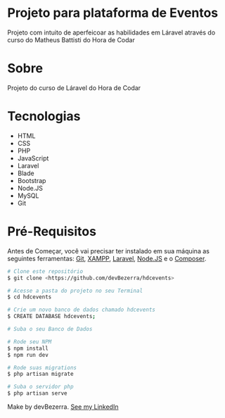 <h1>Projeto para plataforma de Eventos</h1>
<p> Projeto com intuito de aperfeicoar as habilidades em Láravel através do curso do <a href"https://github.com/matheusbattisti">Matheus Battisti</a> do Hora de Codar</p>

<h1> Sobre </h1>
<p> Projeto do curso de Láravel do Hora de Codar</p>

<h1> Tecnologias </h1>
<ul>
    <li>HTML</li>
    <li>CSS</li>
    <li>PHP</li>
    <li>JavaScript</li>
    <li>Laravel</li>
    <li>Blade</li>
    <li>Bootstrap</li>
    <li>Node.JS</li>
    <li>MySQL</li>
    <li>Git</li>
</ul>

<h1> Pré-Requisitos </h1>
<p> Antes de Começar, você vai precisar ter instalado em sua máquina as seguintes ferramentas: 
    <a href="https://git-scm.com/">Git</a>, 
    <a href="https://www.apachefriends.org/pt_br/index.html">XAMPP</a>, 
    <a href="https://laravel.com/">Laravel</a>, 
    <a href="https://nodejs.org/en/">Node.JS</a> e o 
    <a href="https://getcomposer.org/">Composer</a>. 
</p>

```bash
# Clone este repositório
$ git clone <https://github.com/devBezerra/hdcevents>

# Acesse a pasta do projeto no seu Terminal
$ cd hdcevents

# Crie um novo banco de dados chamado hdcevents
$ CREATE DATABASE hdcevents;

# Suba o seu Banco de Dados

# Rode seu NPM
$ npm install
$ npm run dev

# Rode suas migrations
$ php artisan migrate

# Suba o servidor php
$ php artisan serve 
```

<p> Make by devBezerra. <a href="https://www.linkedin.com/in/mateus-bezerra-b3043b231/">See my LinkedIn</a></p>